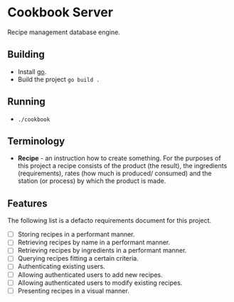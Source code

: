 # Cookbook Server

Recipe management database engine.

## Building

- Install [go](https://golang.org/doc/install).
- Build the project `go build .`

## Running

- `./cookbook`

## Terminology

- **Recipe** - an instruction how to create something. For the purposes of this project a recipe
consists of the product (the result), the ingredients (requirements), rates (how much is produced/
consumed) and the station (or process) by which the product is made.

## Features

The following list is a defacto requirements document for this project.

- [ ] Storing recipes in a performant manner.
- [ ] Retrieving recipes by name in a performant manner.
- [ ] Retrieving recipes by ingredients in a performant manner.
- [ ] Querying recipes fitting a certain criteria.
- [ ] Authenticating existing users.
- [ ] Allowing authenticated users to add new recipes.
- [ ] Allowing authenticated users to modify existing recipes.
- [ ] Presenting recipes in a visual manner.
